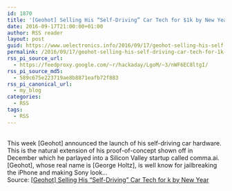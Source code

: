 ```yaml
---
id: 1870
title: '[Geohot] Selling His “Self-Driving” Car Tech for $1k by New Year'
date: 2016-09-17T21:00:00+01:00
author: RSS reader
layout: post
guid: https://www.uelectronics.info/2016/09/17/geohot-selling-his-self-driving-car-tech-for-1k-by-new-year/
permalink: /2016/09/17/geohot-selling-his-self-driving-car-tech-for-1k-by-new-year/
rss_pi_source_url:
  - https://feedproxy.google.com/~r/hackaday/LgoM/~3/nWF6EC8ltgI/
rss_pi_source_md5:
  - 589c675e223719ae8b8871eafb72f883
rss_pi_canonical_url:
  - my_blog
categories:
  - RSS
tags:
  - RSS
---
```

&#013;  
This week [Geohot] announced the launch of his self-driving car hardware. This is the natural extension of his proof-of-concept shown off in December which he parlayed into a Silicon Valley startup called comma.ai. [Geohot], whose real name is [George Holtz], is well know for jailbreaking the iPhone and making Sony look…&#013;  
Source: <a href="https://feedproxy.google.com/~r/hackaday/LgoM/~3/nWF6EC8ltgI/" target="_blank">[Geohot] Selling His “Self-Driving” Car Tech for k by New Year</a>